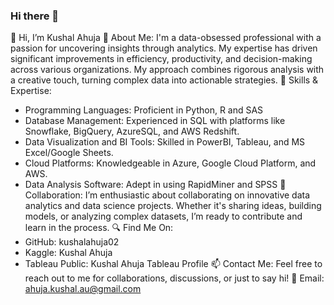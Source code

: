 ### Hi there 👋

<!--
**kushalahuja02/kushalahuja02** is a ✨ _special_ ✨ repository because its `README.md` (this file) appears on your GitHub profile.

Here are some ideas to get you started:

- 🔭 I’m currently working on ...
- 🌱 I’m currently learning ...
- 👯 I’m looking to collaborate on ...
- 🤔 I’m looking for help with ...
- 💬 Ask me about ...
- 📫 How to reach me: ...
- 😄 Pronouns: ...
- ⚡ Fun fact: ...
-->

👋 Hi, I’m Kushal Ahuja
👀 About Me: I'm a data-obsessed professional with a passion for uncovering insights through analytics. My expertise has driven significant improvements in efficiency, productivity, and decision-making across various organizations. My approach combines rigorous analysis with a creative touch, turning complex data into actionable strategies.
🌱 Skills & Expertise:
* Programming Languages: Proficient in Python, R and SAS
* Database Management: Experienced in SQL with platforms like Snowflake, BigQuery, AzureSQL, and AWS Redshift.
* Data Visualization and BI Tools: Skilled in PowerBI, Tableau, and MS Excel/Google Sheets.
* Cloud Platforms: Knowledgeable in Azure, Google Cloud Platform, and AWS.
* Data Analysis Software: Adept in using RapidMiner and SPSS
💞️ Collaboration: I’m enthusiastic about collaborating on innovative data analytics and data science projects. Whether it's sharing ideas, building models, or analyzing complex datasets, I’m ready to contribute and learn in the process.
🔍 Find Me On:
* GitHub: 	kushalahuja02
* Kaggle: Kushal Ahuja
* Tableau Public: Kushal Ahuja Tableau Profile
📫 Contact Me: Feel free to reach out to me for collaborations, discussions, or just to say hi! 📧 Email: ahuja.kushal.au@gmail.com 

